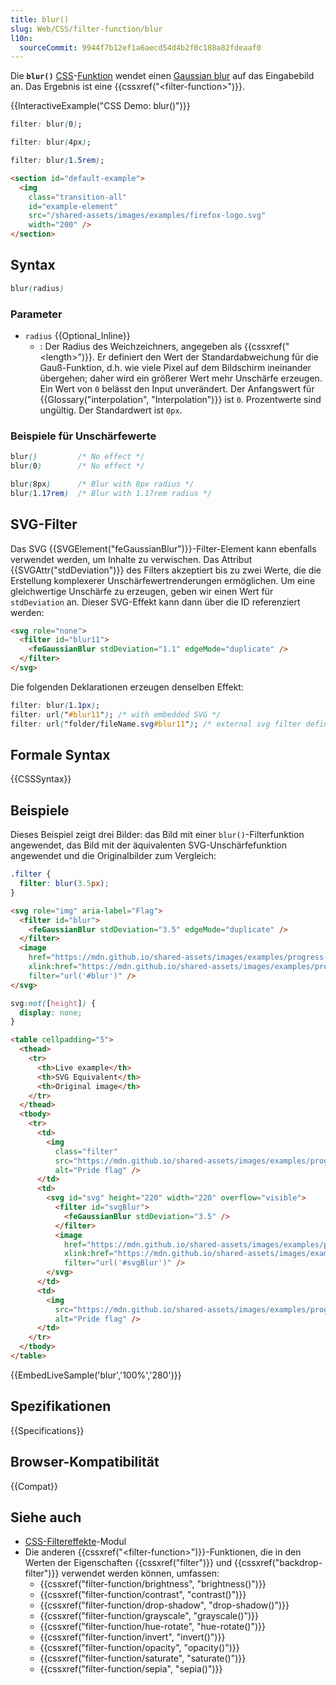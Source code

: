 ```yaml
---
title: blur()
slug: Web/CSS/filter-function/blur
l10n:
  sourceCommit: 9944f7b12ef1a6aecd54d4b2f0c188a82fdeaaf0
---
```


Die **`blur()`** [CSS](/de/docs/Web/CSS)-[Funktion](/de/docs/Web/CSS/CSS_Values_and_Units/CSS_Value_Functions) wendet einen [Gaussian blur](https://en.wikipedia.org/wiki/Gaussian_blur) auf das Eingabebild an. Das Ergebnis ist eine {{cssxref("&lt;filter-function&gt;")}}.

{{InteractiveExample("CSS Demo: blur()")}}

```css interactive-example-choice
filter: blur(0);
```

```css interactive-example-choice
filter: blur(4px);
```

```css interactive-example-choice
filter: blur(1.5rem);
```

```html interactive-example
<section id="default-example">
  <img
    class="transition-all"
    id="example-element"
    src="/shared-assets/images/examples/firefox-logo.svg"
    width="200" />
</section>
```

## Syntax

```css
blur(radius)
```

### Parameter

- `radius` {{Optional_Inline}}
  - : Der Radius des Weichzeichners, angegeben als {{cssxref("&lt;length&gt;")}}. Er definiert den Wert der Standardabweichung für die Gauß-Funktion, d.h. wie viele Pixel auf dem Bildschirm ineinander übergehen; daher wird ein größerer Wert mehr Unschärfe erzeugen. Ein Wert von `0` belässt den Input unverändert. Der Anfangswert für {{Glossary("interpolation", "Interpolation")}} ist `0`. Prozentwerte sind ungültig. Der Standardwert ist `0px`.

### Beispiele für Unschärfewerte

```css
blur()         /* No effect */
blur(0)        /* No effect */

blur(8px)      /* Blur with 8px radius */
blur(1.17rem)  /* Blur with 1.17rem radius */
```

## SVG-Filter

Das SVG {{SVGElement("feGaussianBlur")}}-Filter-Element kann ebenfalls verwendet werden, um Inhalte zu verwischen. Das Attribut {{SVGAttr("stdDeviation")}} des Filters akzeptiert bis zu zwei Werte, die die Erstellung komplexerer Unschärfewertrenderungen ermöglichen. Um eine gleichwertige Unschärfe zu erzeugen, geben wir einen Wert für `stdDeviation` an. Dieser SVG-Effekt kann dann über die ID referenziert werden:

```html
<svg role="none">
  <filter id="blur11">
    <feGaussianBlur stdDeviation="1.1" edgeMode="duplicate" />
  </filter>
</svg>
```

Die folgenden Deklarationen erzeugen denselben Effekt:

```css
filter: blur(1.1px);
filter: url("#blur11"); /* with embedded SVG */
filter: url("folder/fileName.svg#blur11"); /* external svg filter definition */
```

## Formale Syntax

{{CSSSyntax}}

## Beispiele

Dieses Beispiel zeigt drei Bilder: das Bild mit einer `blur()`-Filterfunktion angewendet, das Bild mit der äquivalenten SVG-Unschärfefunktion angewendet und die Originalbilder zum Vergleich:

```css
.filter {
  filter: blur(3.5px);
}
```

```html
<svg role="img" aria-label="Flag">
  <filter id="blur">
    <feGaussianBlur stdDeviation="3.5" edgeMode="duplicate" />
  </filter>
  <image
    href="https://mdn.github.io/shared-assets/images/examples/progress-pride-flag.jpg"
    xlink:href="https://mdn.github.io/shared-assets/images/examples/progress-pride-flag.jpg"
    filter="url('#blur')" />
</svg>
```

```css hidden
svg:not([height]) {
  display: none;
}
```

```html hidden
<table cellpadding="5">
  <thead>
    <tr>
      <th>Live example</th>
      <th>SVG Equivalent</th>
      <th>Original image</th>
    </tr>
  </thead>
  <tbody>
    <tr>
      <td>
        <img
          class="filter"
          src="https://mdn.github.io/shared-assets/images/examples/progress-pride-flag.jpg"
          alt="Pride flag" />
      </td>
      <td>
        <svg id="svg" height="220" width="220" overflow="visible">
          <filter id="svgBlur">
            <feGaussianBlur stdDeviation="3.5" />
          </filter>
          <image
            href="https://mdn.github.io/shared-assets/images/examples/progress-pride-flag.jpg"
            xlink:href="https://mdn.github.io/shared-assets/images/examples/progress-pride-flag.jpg"
            filter="url('#svgBlur')" />
        </svg>
      </td>
      <td>
        <img
          src="https://mdn.github.io/shared-assets/images/examples/progress-pride-flag.jpg"
          alt="Pride flag" />
      </td>
    </tr>
  </tbody>
</table>
```

{{EmbedLiveSample('blur','100%','280')}}

## Spezifikationen

{{Specifications}}

## Browser-Kompatibilität

{{Compat}}

## Siehe auch

- [CSS-Filtereffekte](/de/docs/Web/CSS/CSS_filter_effects)-Modul
- Die anderen {{cssxref("&lt;filter-function&gt;")}}-Funktionen, die in den Werten der Eigenschaften {{cssxref("filter")}} und {{cssxref("backdrop-filter")}} verwendet werden können, umfassen:
  - {{cssxref("filter-function/brightness", "brightness()")}}
  - {{cssxref("filter-function/contrast", "contrast()")}}
  - {{cssxref("filter-function/drop-shadow", "drop-shadow()")}}
  - {{cssxref("filter-function/grayscale", "grayscale()")}}
  - {{cssxref("filter-function/hue-rotate", "hue-rotate()")}}
  - {{cssxref("filter-function/invert", "invert()")}}
  - {{cssxref("filter-function/opacity", "opacity()")}}
  - {{cssxref("filter-function/saturate", "saturate()")}}
  - {{cssxref("filter-function/sepia", "sepia()")}}

